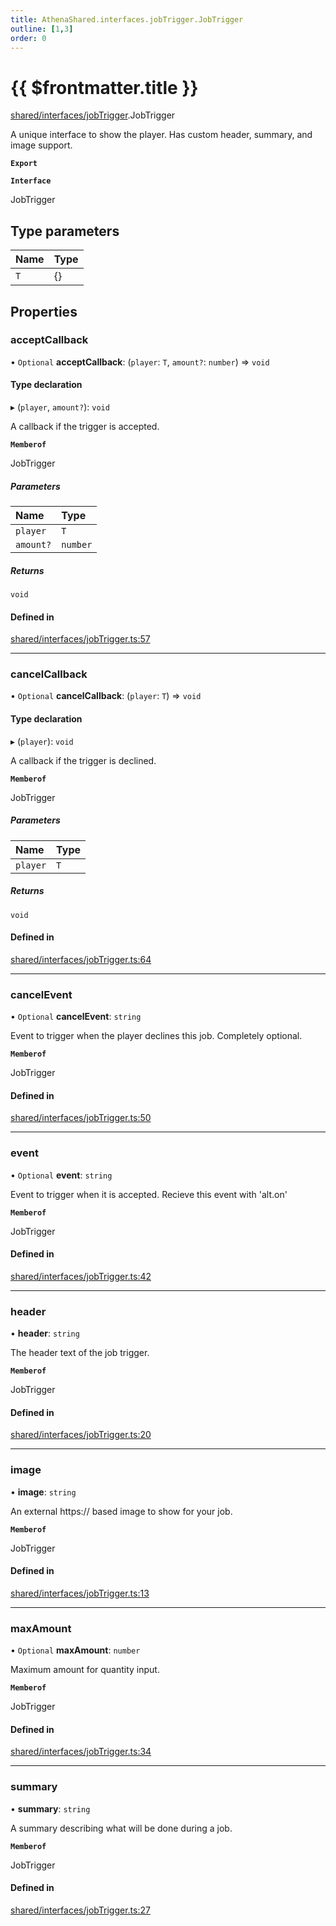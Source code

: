 ```yaml
---
title: AthenaShared.interfaces.jobTrigger.JobTrigger
outline: [1,3]
order: 0
---
```


# {{ $frontmatter.title }}


[shared/interfaces/jobTrigger](../modules/shared_interfaces_jobTrigger.md).JobTrigger

A unique interface to show the player.
Has custom header, summary, and image support.

**`Export`**

**`Interface`**

JobTrigger

## Type parameters

| Name | Type |
| :------ | :------ |
| `T` | {} |

## Properties

### acceptCallback

• `Optional` **acceptCallback**: (`player`: `T`, `amount?`: `number`) => `void`

#### Type declaration

▸ (`player`, `amount?`): `void`

A callback if the trigger is accepted.

**`Memberof`**

JobTrigger

##### Parameters

| Name | Type |
| :------ | :------ |
| `player` | `T` |
| `amount?` | `number` |

##### Returns

`void`

#### Defined in

[shared/interfaces/jobTrigger.ts:57](https://github.com/Stuyk/altv-athena/blob/ae8402672/src/core/shared/interfaces/jobTrigger.ts#L57)

___

### cancelCallback

• `Optional` **cancelCallback**: (`player`: `T`) => `void`

#### Type declaration

▸ (`player`): `void`

A callback if the trigger is declined.

**`Memberof`**

JobTrigger

##### Parameters

| Name | Type |
| :------ | :------ |
| `player` | `T` |

##### Returns

`void`

#### Defined in

[shared/interfaces/jobTrigger.ts:64](https://github.com/Stuyk/altv-athena/blob/ae8402672/src/core/shared/interfaces/jobTrigger.ts#L64)

___

### cancelEvent

• `Optional` **cancelEvent**: `string`

Event to trigger when the player declines this job.
Completely optional.

**`Memberof`**

JobTrigger

#### Defined in

[shared/interfaces/jobTrigger.ts:50](https://github.com/Stuyk/altv-athena/blob/ae8402672/src/core/shared/interfaces/jobTrigger.ts#L50)

___

### event

• `Optional` **event**: `string`

Event to trigger when it is accepted.
Recieve this event with 'alt.on'

**`Memberof`**

JobTrigger

#### Defined in

[shared/interfaces/jobTrigger.ts:42](https://github.com/Stuyk/altv-athena/blob/ae8402672/src/core/shared/interfaces/jobTrigger.ts#L42)

___

### header

• **header**: `string`

The header text of the job trigger.

**`Memberof`**

JobTrigger

#### Defined in

[shared/interfaces/jobTrigger.ts:20](https://github.com/Stuyk/altv-athena/blob/ae8402672/src/core/shared/interfaces/jobTrigger.ts#L20)

___

### image

• **image**: `string`

An external https:// based image to show for your job.

**`Memberof`**

JobTrigger

#### Defined in

[shared/interfaces/jobTrigger.ts:13](https://github.com/Stuyk/altv-athena/blob/ae8402672/src/core/shared/interfaces/jobTrigger.ts#L13)

___

### maxAmount

• `Optional` **maxAmount**: `number`

Maximum amount for quantity input.

**`Memberof`**

JobTrigger

#### Defined in

[shared/interfaces/jobTrigger.ts:34](https://github.com/Stuyk/altv-athena/blob/ae8402672/src/core/shared/interfaces/jobTrigger.ts#L34)

___

### summary

• **summary**: `string`

A summary describing what will be done during a job.

**`Memberof`**

JobTrigger

#### Defined in

[shared/interfaces/jobTrigger.ts:27](https://github.com/Stuyk/altv-athena/blob/ae8402672/src/core/shared/interfaces/jobTrigger.ts#L27)
